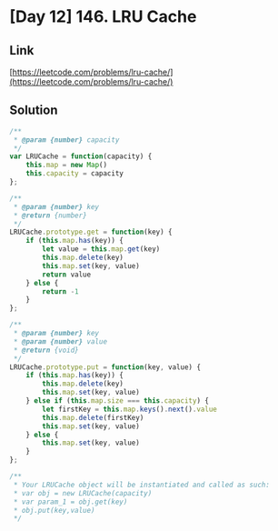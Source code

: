 # [Day 12] 146. LRU Cache

<a name="aS2LC"></a>
## Link
[https://leetcode.com/problems/lru-cache/](https://leetcode.com/problems/lru-cache/)
<a name="6Thcj"></a>
## Solution
```javascript
/**
 * @param {number} capacity
 */
var LRUCache = function(capacity) {
    this.map = new Map()
    this.capacity = capacity
};

/** 
 * @param {number} key
 * @return {number}
 */
LRUCache.prototype.get = function(key) {
    if (this.map.has(key)) {
        let value = this.map.get(key)
        this.map.delete(key)
        this.map.set(key, value)
        return value
    } else {
        return -1
    }
};

/** 
 * @param {number} key 
 * @param {number} value
 * @return {void}
 */
LRUCache.prototype.put = function(key, value) {
    if (this.map.has(key)) {
        this.map.delete(key)
        this.map.set(key, value)
    } else if (this.map.size === this.capacity) {
        let firstKey = this.map.keys().next().value
        this.map.delete(firstKey)
        this.map.set(key, value)
    } else {
        this.map.set(key, value)
    }
};

/** 
 * Your LRUCache object will be instantiated and called as such:
 * var obj = new LRUCache(capacity)
 * var param_1 = obj.get(key)
 * obj.put(key,value)
 */
```


